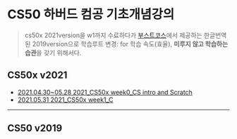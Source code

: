 # CS50 하버드 컴공 기초개념강의

> cs50x 2021version을 w1까지 수료하다가 [부스트코스](https://www.boostcourse.org/cs112)에서 제공하는 한글번역된 2019version으로 학습루트 변경: for 학습 속도(효율), **미루지 않고 학습하는 습관**을 갖기 위해서다.

## CS50x v2021

* [2021.04.30~05.28 2021_CS50x week0_CS intro and Scratch](https://github.com/ShinAhYoung21/TIL/blob/main/CS50/CS50_2021_w0.md)
* [2021.05.31 2021_CS50x week1_C](https://github.com/ShinAhYoung21/TIL/blob/main/CS50/CS50_2021_w1.md)
----

## CS50 v2019
